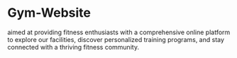 # Gym-Website
aimed at providing fitness enthusiasts with a comprehensive online platform to explore our facilities, discover personalized training programs, and stay connected with a thriving fitness community.
